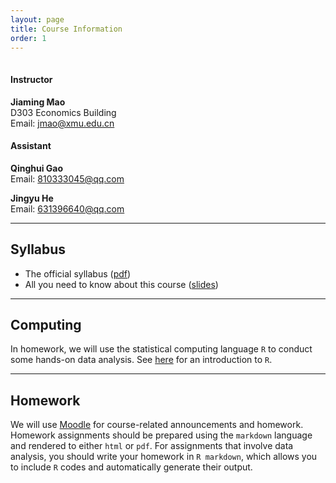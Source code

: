 ```yaml
---
layout: page
title: Course Information
order: 1
---
```

<p style="height: 1px"></p>

#### Instructor
**Jiaming Mao**<br>
D303 Economics Building<br>
Email: <jmao@xmu.edu.cn>

#### Assistant
**Qinghui Gao**<br>
Email: <810333045@qq.com>

**Jingyu He**<br>
Email: <631396640@qq.com>

---

## Syllabus
- The official syllabus ([pdf](https://l.xmu.edu.cn/course/view.php?id=921))
- All you need to know about this course ([slides](http://htmlpreview.github.io/?https://github.com/jiamingmao/principles-of-economics/blob/master/Course%20Info/courseinfo.html))

---

## Computing

In homework, we will use the statistical computing language `R` to conduct some hands-on data analysis. See [here](../Software) for an introduction to `R`.

---

## Homework

We will use [Moodle](https://l.xmu.edu.cn/course/view.php?id=921) for course-related announcements and homework. Homework assignments should be prepared using the `markdown` language and rendered to either `html` or `pdf`. For assignments that involve data analysis, you should write your homework in `R markdown`, which allows you to include `R` codes and automatically generate their output.
